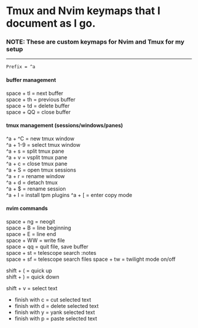 # Tmux and Nvim keymaps that I document as I go.


### NOTE: These are custom keymaps for Nvim and Tmux for my setup
-------------------------------------------------

``` Prefix = ^a ```

#### buffer management
space + tl = next buffer  
space + th = previous buffer  
space + td = delete buffer  
space + QQ = close buffer  


#### tmux management (sessions/windows/panes)
^a + ^C = new tmux window  
^a + 1-9 = select tmux window  
^a + s = split tmux pane  
^a + v = vsplit tmux pane  
^a + c = close tmux pane  
^a + S = open tmux sessions  
^a + r = rename window  
^a + d = detach tmux  
^a + $ = rename session  
^a + I = install tpm plugins
^a + [ = enter copy mode

#### nvim commands
space + ng = neogit  
space + B = line beginning  
space + E = line end  
space + WW = write file  
space + qq = quit file, save buffer  
space + st = telescope search :notes  
space + sf = telescope search files
space + tw = twilight mode on/off  


shift + ( = quick up  
shift + ) = quick down  
 
shift + v = select text 
 - finish with c = cut selected text  
 - finish with d = delete selected text  
 - finish with y = yank selected text  
 - finish with p = paste selected text  



